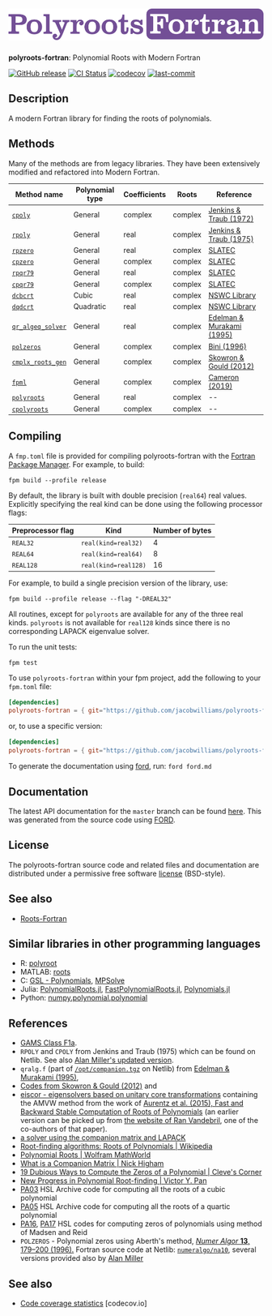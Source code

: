 ![polyroots-fortran](media/logo.png)
============

**polyroots-fortran**: Polynomial Roots with Modern Fortran

[![GitHub release](https://img.shields.io/github/release/jacobwilliams/polyroots-fortran.svg)](https://github.com/jacobwilliams/polyroots-fortran/releases/latest)
[![CI Status](https://github.com/jacobwilliams/polyroots-fortran/actions/workflows/CI.yml/badge.svg)](https://github.com/jacobwilliams/polyroots-fortran/actions)
[![codecov](https://codecov.io/gh/jacobwilliams/polyroots-fortran/branch/master/graph/badge.svg)](https://codecov.io/gh/jacobwilliams/polyroots-fortran)
[![last-commit](https://img.shields.io/github/last-commit/jacobwilliams/polyroots-fortran)](https://github.com/jacobwilliams/polyroots-fortran/commits/master)

## Description

A modern Fortran library for finding the roots of polynomials.

## Methods

Many of the methods are from legacy libraries. They have been extensively modified and refactored into Modern Fortran.

Method name | Polynomial type | Coefficients | Roots | Reference
--- | --- | --- | --- | ---
[`cpoly`](https://jacobwilliams.github.io/polyroots-fortran/proc/cpoly.html) | General | complex | complex | [Jenkins & Traub (1972)](https://dl.acm.org/doi/abs/10.1145/361254.361262)
[`rpoly`](https://jacobwilliams.github.io/polyroots-fortran/proc/rpoly.html) | General | real | complex | [Jenkins & Traub (1975)](https://dl.acm.org/doi/10.1145/355637.355643)
[`rpzero`](https://jacobwilliams.github.io/polyroots-fortran/proc/rpzero.html) | General | real | complex | [SLATEC](https://netlib.org/slatec/src/rpzero.f)
[`cpzero`](https://jacobwilliams.github.io/polyroots-fortran/proc/cpzero.html) | General | complex | complex | [SLATEC](https://netlib.org/slatec/src/cpzero.f)
[`rpqr79`](https://jacobwilliams.github.io/polyroots-fortran/proc/rpqr79.html) | General | real | complex | [SLATEC](https://netlib.org/slatec/src/rpqr79.f)
[`cpqr79`](https://jacobwilliams.github.io/polyroots-fortran/proc/cpqr79.html) | General | complex | complex | [SLATEC](https://netlib.org/slatec/src/cpqr79.f)
[`dcbcrt`](https://jacobwilliams.github.io/polyroots-fortran/proc/dcbcrt.html) | Cubic | real | complex | [NSWC Library](https://github.com/jacobwilliams/nswc)
[`dqdcrt`](https://jacobwilliams.github.io/polyroots-fortran/proc/dqdcrt.html) | Quadratic | real | complex | [NSWC Library](https://github.com/jacobwilliams/nswc)
[`qr_algeq_solver`](https://jacobwilliams.github.io/polyroots-fortran/proc/qr_algeq_solver.html) | General | real | complex | [Edelman & Murakami (1995)](https://www.ams.org/journals/mcom/1995-64-210/S0025-5718-1995-1262279-2/S0025-5718-1995-1262279-2.pdf)
[`polzeros`](https://jacobwilliams.github.io/polyroots-fortran/proc/polzeros.html) | General | complex | complex | [Bini (1996)](https://link.springer.com/article/10.1007/BF02207694)
[`cmplx_roots_gen`](https://jacobwilliams.github.io/polyroots-fortran/proc/cmplx_roots_gen.html) | General | complex | complex | [Skowron & Gould (2012)](http://www.astrouw.edu.pl/~jskowron/cmplx_roots_sg/)
[`fpml`](https://jacobwilliams.github.io/polyroots-fortran/proc/fpml.html) | General | complex | complex | [Cameron (2019)](https://link.springer.com/article/10.1007/s11075-018-0641-9)
[`polyroots`](https://jacobwilliams.github.io/polyroots-fortran/proc/polyroots.html) | General | real | complex | --
[`cpolyroots`](https://jacobwilliams.github.io/polyroots-fortran/proc/cpolyroots.html) | General | complex | complex | --

## Compiling

A `fmp.toml` file is provided for compiling polyroots-fortran with the [Fortran Package Manager](https://github.com/fortran-lang/fpm). For example, to build:

```
fpm build --profile release
```

By default, the library is built with double precision (`real64`) real values. Explicitly specifying the real kind can be done using the following processor flags:

Preprocessor flag | Kind  | Number of bytes
----------------- | ----- | ---------------
`REAL32`  | `real(kind=real32)`  | 4
`REAL64`  | `real(kind=real64)`  | 8
`REAL128` | `real(kind=real128)` | 16

For example, to build a single precision version of the library, use:

```
fpm build --profile release --flag "-DREAL32"
```

All routines, except for `polyroots` are available for any of the three real kinds. `polyroots` is not available for `real128` kinds since there is no corresponding LAPACK eigenvalue solver.

To run the unit tests:

```
fpm test
```

To use `polyroots-fortran` within your fpm project, add the following to your `fpm.toml` file:
```toml
[dependencies]
polyroots-fortran = { git="https://github.com/jacobwilliams/polyroots-fortran.git" }
```

or, to use a specific version:
```toml
[dependencies]
polyroots-fortran = { git="https://github.com/jacobwilliams/polyroots-fortran.git", tag = "0.1"  }
```

To generate the documentation using [ford](https://github.com/Fortran-FOSS-Programmers/ford), run: ```ford ford.md```

## Documentation

The latest API documentation for the `master` branch can be found [here](https://jacobwilliams.github.io/polyroots-fortran/). This was generated from the source code using [FORD](https://github.com/Fortran-FOSS-Programmers/ford).

## License

The polyroots-fortran source code and related files and documentation are distributed under a permissive free software [license](https://github.com/jacobwilliams/polyroots-fortran/blob/master/LICENSE.md) (BSD-style).

## See also

* [Roots-Fortran](https://github.com/jacobwilliams/roots-fortran)

## Similar libraries in other programming languages

* R: [polyroot](https://stat.ethz.ch/R-manual/R-devel/library/base/html/polyroot.html)
* MATLAB: [roots](https://www.mathworks.com/help/matlab/ref/roots.html)
* C: [GSL - Polynomials](https://www.gnu.org/software/gsl/doc/html/poly.html), [MPSolve](https://numpi.dm.unipi.it/software/mpsolve)
* Julia: [PolynomialRoots.jl](https://github.com/giordano/PolynomialRoots.jl), [FastPolynomialRoots.jl](https://github.com/andreasnoack/FastPolynomialRoots.jl), [Polynomials.jl](https://github.com/JuliaMath/Polynomials.jl)
* Python: [numpy.polynomial.polynomial](https://docs.scipy.org/doc//numpy-1.10.4/reference/routines.polynomials.polynomial.html)

## References

* [GAMS Class F1a](https://gams.nist.gov/cgi-bin/serve.cgi/Class/F1a).
* `RPOLY` and `CPOLY` from Jenkins and Traub (1975) which can be found on Netlib. See also [Alan Miller's updated version](https://jblevins.org/mirror/amiller/rpoly.f90).
* `qralg.f` (part of [`/opt/companion.tgz`](https://netlib.org/opt/companion.tgz) on Netlib) from [Edelman & Murakami (1995)](https://www.ams.org/journals/mcom/1995-64-210/S0025-5718-1995-1262279-2/S0025-5718-1995-1262279-2.pdf),
* [Codes from Skowron & Gould (2012)](http://www.astrouw.edu.pl/~jskowron/cmplx_roots_sg/) and
* [eiscor - eigensolvers based on unitary core transformations](https://github.com/eiscor/eiscor) containing the AMVW method from the work of [Aurentz et al. (2015), Fast and Backward Stable Computation of Roots of Polynomials](https://doi.org/10.1137/140983434) (an earlier version can be picked up from [the website of Ran Vandebril](https://people2.cs.kuleuven.be/~raf.vandebril/homepage/software/companion_qr.php?menu=5), one of the co-authors of that paper).
* [a solver using the companion matrix and LAPACK](https://fortran-lang.discourse.group/t/cardanos-solution-of-the-cubic-equation/111/5?u=ivanpribec)
* [Root-finding algorithms: Roots of Polynomials | Wikipedia](https://en.wikipedia.org/wiki/Root-finding_algorithms#Roots_of_polynomials)
* [Polynomial Roots | Wolfram MathWorld](https://mathworld.wolfram.com/PolynomialRoots.html)
* [What is a Companion Matrix | Nick Higham](https://nhigham.com/2021/03/23/what-is-a-companion-matrix/)
* [19 Dubious Ways to Compute the Zeros of a Polynomial | Cleve's Corner](https://blogs.mathworks.com/cleve/2016/06/27/19-dubious-ways-to-compute-the-zeros-of-a-polynomial/)
* [New Progress in Polynomial Root-finding | Victor Y. Pan](https://arxiv.org/pdf/1805.12042.pdf)
* [PA03](https://www.hsl.rl.ac.uk/archive/specs/pa03.pdf) HSL Archive code for computing all the roots of a cubic polynomial
* [PA05](https://www.hsl.rl.ac.uk/archive/specs/pa05.pdf) HSL Archive code for computing all the roots of a quartic polynomial
* [PA16](https://www.hsl.rl.ac.uk/catalogue/pa16.html), [PA17](https://www.hsl.rl.ac.uk/catalogue/pa17.html) HSL codes for computing zeros of polynomials using method of Madsen and Reid
* `POLZEROS` - Polynomial zeros using Aberth's method, [_Numer Algor_ **13**, 179–200 (1996).](https://doi.org/10.1007/BF02207694) Fortran source code at Netlib: [`numeralgo/na10`](https://netlib.org/numeralgo/na10), several versions provided also by [Alan Miller](https://jblevins.org/mirror/amiller/)

## See also

 * [Code coverage statistics](https://app.codecov.io/gh/jacobwilliams/polyroots-fortran) [codecov.io]
